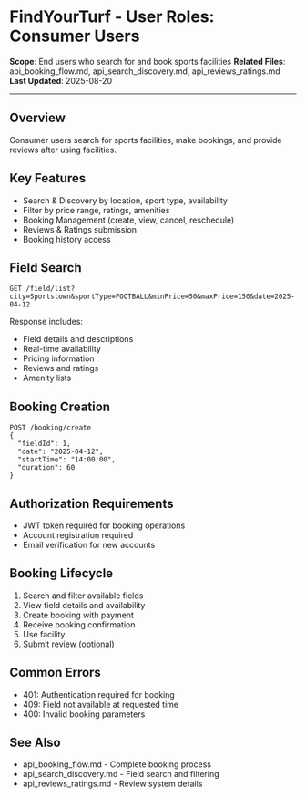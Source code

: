 # FindYourTurf - User Roles: Consumer Users

**Scope**: End users who search for and book sports facilities
**Related Files**: api_booking_flow.md, api_search_discovery.md, api_reviews_ratings.md
**Last Updated**: 2025-08-20

---

## Overview
Consumer users search for sports facilities, make bookings, and provide reviews after using facilities.

## Key Features
- Search & Discovery by location, sport type, availability
- Filter by price range, ratings, amenities
- Booking Management (create, view, cancel, reschedule)
- Reviews & Ratings submission
- Booking history access

## Field Search
```http
GET /field/list?city=Sportstown&sportType=FOOTBALL&minPrice=50&maxPrice=150&date=2025-04-12
```

Response includes:
- Field details and descriptions
- Real-time availability
- Pricing information
- Reviews and ratings
- Amenity lists

## Booking Creation
```http
POST /booking/create
{
  "fieldId": 1,
  "date": "2025-04-12",
  "startTime": "14:00:00",
  "duration": 60
}
```

## Authorization Requirements
- JWT token required for booking operations
- Account registration required
- Email verification for new accounts

## Booking Lifecycle
1. Search and filter available fields
2. View field details and availability
3. Create booking with payment
4. Receive booking confirmation
5. Use facility
6. Submit review (optional)

## Common Errors
- 401: Authentication required for booking
- 409: Field not available at requested time
- 400: Invalid booking parameters

## See Also
- api_booking_flow.md - Complete booking process
- api_search_discovery.md - Field search and filtering
- api_reviews_ratings.md - Review system details